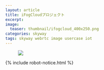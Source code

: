 ```yaml
---
layout: article
title: iFogCloudプロジェクト
excerpt: 
image:
  teaser: thumbnail/ifogcloud_400x250.png
categories: skyway
tags: skyway webrtc image usercase iot
---
```


<figure>
	<img src="{{ site.url | replace_first: 'http://', '//' | replace_first: 'https://', '//' }}{{ site.baseurl }}/images/pages/ifogcloud.png">
</figure>

{% include robot-notice.html %}
